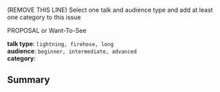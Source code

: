 (REMOVE THIS LINE) Select one talk and audience type and add at least one category to this issue

PROPOSAL or Want-To-See

**talk type**: `lightning, firehose, long`\
**audience**: `beginner, intermediate, advanced`\
**category**:

## Summary

